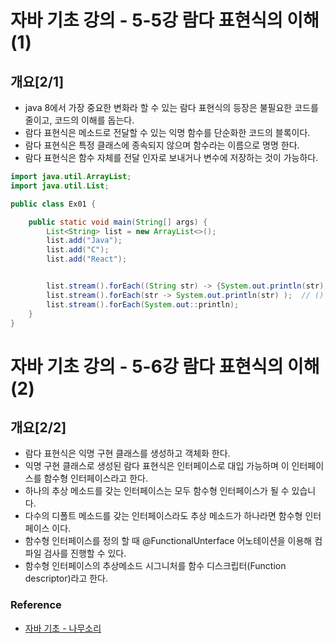# 자바 기초 강의 - 5-5강 람다 표현식의 이해(1)

## 개요[2/1]
- java 8에서 가장 중요한 변화라 할 수 있는 람다 표현식의 등장은 불필요한 코드를 줄이고, 코드의 이해를 돕는다.
- 람다 표현식은 메소드로 전달할 수 있는 익명 함수를 단순화한 코드의 블록이다.
- 람다 표현식은 특정 클래스에 종속되지 않으며 함수라는 이름으로 명명 한다.
- 람다 표현식은 함수 자체를 전달 인자로 보내거나 변수에 저장하는 것이 가능하다.

```java
import java.util.ArrayList;
import java.util.List;

public class Ex01 {

    public static void main(String[] args) {
        List<String> list = new ArrayList<>();
        list.add("Java");
        list.add("C");
        list.add("React");


        list.stream().forEach((String str) -> {System.out.println(str);} );
        list.stream().forEach(str -> System.out.println(str) );  // () 파라미터 생략 가능 , {} 실행문 생략 가능
        list.stream().forEach(System.out::println);
    }
}
```

# 자바 기초 강의 - 5-6강 람다 표현식의 이해(2)

## 개요[2/2]
- 람다 표현식은 익명 구현 클래스를 생성하고 객체화 한다.
- 익명 구현 클래스로 생성된 람다 표현식은 인터페이스로 대입 가능하며 이 인터페이스를 함수형 인터페이스라고 한다.
- 하나의 추상 메소드를 갖는 인터페이스는 모두 함수형 인터페이스가 될 수 있습니다.
- 다수의 디폴트 메소드를 갖는 인터페이스라도 추상 메소드가 하나라면 함수형 인터페이스 이다.
- 함수형 인터페이스를 정의 할 때 @FunctionalUnterface 어노테이션을 이용해 컴파일 검사를 진행할 수 있다.
- 함수형 인터페이스의 추상메소드 시그니처를 함수 디스크립터(Function descriptor)라고 한다.

### Reference

- [자바 기초 - 나무소리](https://www.youtube.com/@namoosori/playlists)
